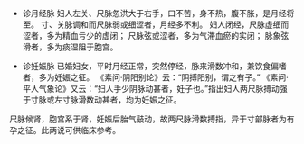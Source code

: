 - 诊月经脉
妇人左关、尺脉忽洪大于右手，口不苦，身不热，腹不胀，是月经将至。
寸、关脉调和而尺脉弱或细涩者，月经多不利。
妇人闭经，尺脉虚细而涩者，多为精血亏少的虚闭；
尺脉弦或涩者，多为气滞血瘀的实闭；
脉象弦滑者，多为痰湿阻于胞宫。

- 诊妊娠脉 
已婚妇女，平时月经正常，突然停经，脉来滑数冲和，兼饮食偏嗜者，多为妊娠之征。
《素问·阴阳别论》云：“阴搏阳别，谓之有子。” 
《素问·平人气象论》又云：“妇人手少阴脉动甚者，妊子也。”指出妇人两尺脉搏动强于寸脉或左寸脉滑数动甚者，均为妊娠之征。

尺脉候肾，胞宫系于肾，妊娠后胎气鼓动，故两尺脉滑数搏指，异于寸部脉者为有孕之征。此两说可供临床参考。